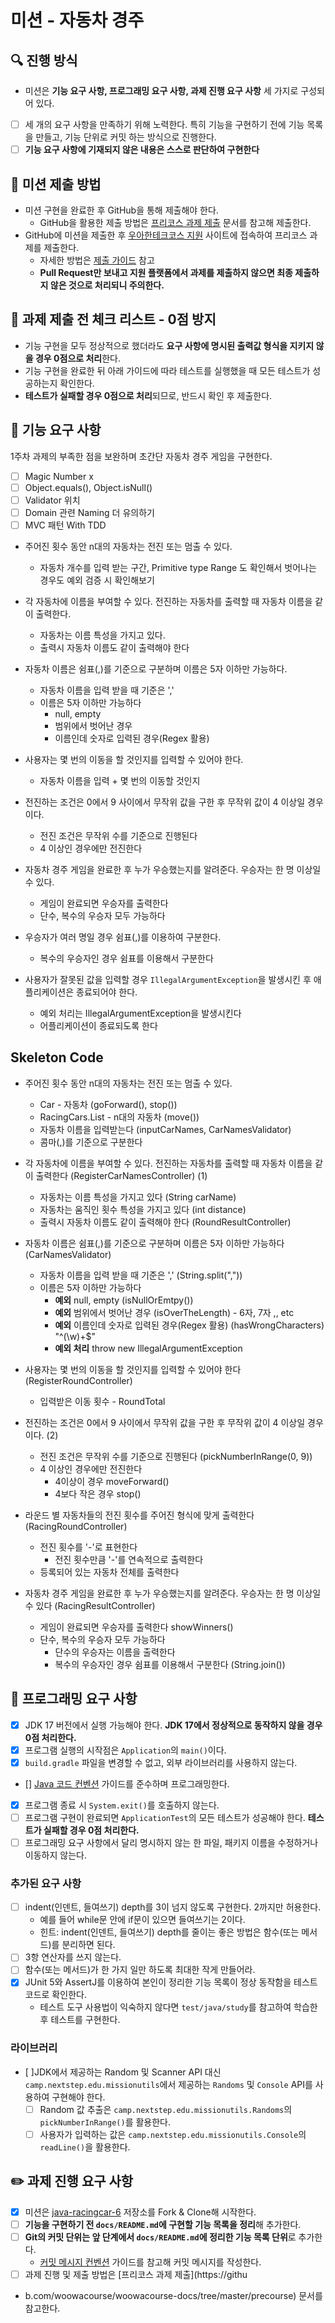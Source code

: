 # 미션 - 자동차 경주

## 🔍 진행 방식

- 미션은 **기능 요구 사항, 프로그래밍 요구 사항, 과제 진행 요구 사항** 세 가지로 구성되어 있다.
- [ ] 세 개의 요구 사항을 만족하기 위해 노력한다. 특히 기능을 구현하기 전에 기능 목록을 만들고, 기능 단위로 커밋 하는 방식으로 진행한다.
- [ ] **기능 요구 사항에 기재되지 않은 내용은 스스로 판단하여 구현한다**

## 📮 미션 제출 방법

- 미션 구현을 완료한 후 GitHub을 통해 제출해야 한다.
  - GitHub을 활용한 제출 방법은 [프리코스 과제 제출](https://github.com/woowacourse/woowacourse-docs/tree/master/precourse) 문서를 참고해 제출한다.
- GitHub에 미션을 제출한 후 [우아한테크코스 지원](https://apply.techcourse.co.kr) 사이트에 접속하여 프리코스 과제를 제출한다.
  - 자세한 방법은 [제출 가이드](https://github.com/woowacourse/woowacourse-docs/tree/master/precourse#제출-가이드) 참고
  - **Pull Request만 보내고 지원 플랫폼에서 과제를 제출하지 않으면 최종 제출하지 않은 것으로 처리되니 주의한다.**

## 🚨 과제 제출 전 체크 리스트 - 0점 방지

- 기능 구현을 모두 정상적으로 했더라도 **요구 사항에 명시된 출력값 형식을 지키지 않을 경우 0점으로 처리**한다.
- 기능 구현을 완료한 뒤 아래 가이드에 따라 테스트를 실행했을 때 모든 테스트가 성공하는지 확인한다.
- **테스트가 실패할 경우 0점으로 처리**되므로, 반드시 확인 후 제출한다.

## 🚀 기능 요구 사항

1주차 과제의 부족한 점을 보완하며 초간단 자동차 경주 게임을 구현한다.
- [ ] Magic Number x
- [ ] Object.equals(), Object.isNull()
- [ ] Validator 위치 
- [ ] Domain 관련 Naming 더 유의하기
- [ ] MVC 패턴 With TDD 

- 주어진 횟수 동안 n대의 자동차는 전진 또는 멈출 수 있다.
  - 자동차 개수를 입력 받는 구간, Primitive type Range 도 확인해서 벗어나는 경우도 예외 검증 시 확인해보기 
  
- 각 자동차에 이름을 부여할 수 있다. 전진하는 자동차를 출력할 때 자동차 이름을 같이 출력한다.
  - 자동차는 이름 특성을 가지고 있다. 
  - 출력시 자동차 이름도 같이 출력해야 한다 

- 자동차 이름은 쉼표(,)를 기준으로 구분하며 이름은 5자 이하만 가능하다.
  - 자동차 이름을 입력 받을 때 기준은 ','
  - 이름은 5자 이하만 가능하다
    - null, empty
    - 범위에서 벗어난 경우 
    - 이름인데 숫자로 입력된 경우(Regex 활용)

- 사용자는 몇 번의 이동을 할 것인지를 입력할 수 있어야 한다.
  - 자동차 이름을 입력 + 몇 번의 이동할 것인지 
- 전진하는 조건은 0에서 9 사이에서 무작위 값을 구한 후 무작위 값이 4 이상일 경우이다.
  - 전진 조건은 무작위 수를 기준으로 진행된다
  - 4 이상인 경우에만 전진한다 

- 자동차 경주 게임을 완료한 후 누가 우승했는지를 알려준다. 우승자는 한 명 이상일 수 있다.
  - 게임이 완료되면 우승자를 출력한다
  - 단수, 복수의 우승자 모두 가능하다 
- 우승자가 여러 명일 경우 쉼표(,)를 이용하여 구분한다.
  - 복수의 우승자인 경우 쉼표를 이용해서 구분한다 

- 사용자가 잘못된 값을 입력할 경우 `IllegalArgumentException`을 발생시킨 후 애플리케이션은 종료되어야 한다.
  - 예외 처리는 IllegalArgumentException을 발생시킨다
  - 어플리케이션이 종료되도록 한다

## Skeleton Code
- 주어진 횟수 동안 n대의 자동차는 전진 또는 멈출 수 있다.
  - Car - 자동차 (goForward(), stop())
  - RacingCars.List<Car> - n대의 자동차 (move())
  - 자동차 이름을 입력받는다 (inputCarNames, CarNamesValidator)
  - 콤마(,)를 기준으로 구분한다

- 각 자동차에 이름을 부여할 수 있다. 전진하는 자동차를 출력할 때 자동차 이름을 같이 출력한다 (RegisterCarNamesController) (1)
  - 자동차는 이름 특성을 가지고 있다 (String carName)
  - 자동차는 움직인 횟수 특성을 가지고 있다 (int distance)
  - 출력시 자동차 이름도 같이 출력해야 한다 (RoundResultController)

- 자동차 이름은 쉼표(,)를 기준으로 구분하며 이름은 5자 이하만 가능하다 (CarNamesValidator)
  - 자동차 이름을 입력 받을 때 기준은 ',' (String.split(","))
  - 이름은 5자 이하만 가능하다
    - **예외** null, empty (isNullOrEmtpy())
    - **예외** 범위에서 벗어난 경우 (isOverTheLength) - 6자, 7자 ,, etc 
    - **예외** 이름인데 숫자로 입력된 경우(Regex 활용) (hasWrongCharacters) "^(\w)+$"
    - **예외 처리** throw new IllegalArgumentException

- 사용자는 몇 번의 이동을 할 것인지를 입력할 수 있어야 한다 (RegisterRoundController)
  - 입력받은 이동 횟수 - RoundTotal

- 전진하는 조건은 0에서 9 사이에서 무작위 값을 구한 후 무작위 값이 4 이상일 경우이다. (2) 
  - 전진 조건은 무작위 수를 기준으로 진행된다 (pickNumberInRange(0, 9))
  - 4 이상인 경우에만 전진한다
    - 4이상이 경우 moveForward()
    - 4보다 작은 경우 stop() 

- 라운드 별 자동차들의 전진 횟수를 주어진 형식에 맞게 출력한다 (RacingRoundController)
  - 전진 횟수를 '-'로 표현한다
    - 전진 횟수만큼 '-'를 연속적으로 출력한다 
  - 등록되어 있는 자동차 전체를 출력한다 

- 자동차 경주 게임을 완료한 후 누가 우승했는지를 알려준다. 우승자는 한 명 이상일 수 있다 (RacingResultController)
  - 게임이 완료되면 우승자를 출력한다 showWinners()
  - 단수, 복수의 우승자 모두 가능하다
    - 단수의 우승자는 이름을 출력한다  
    - 복수의 우승자인 경우 쉼표를 이용해서 구분한다 (String.join())
    
## 🎯 프로그래밍 요구 사항

- [x] JDK 17 버전에서 실행 가능해야 한다. **JDK 17에서 정상적으로 동작하지 않을 경우 0점 처리한다.**
- [x] 프로그램 실행의 시작점은 `Application`의 `main()`이다.
- [x] `build.gradle` 파일을 변경할 수 없고, 외부 라이브러리를 사용하지 않는다.
- [] [Java 코드 컨벤션](https://github.com/woowacourse/woowacourse-docs/tree/master/styleguide/java) 가이드를 준수하며 프로그래밍한다.
- [x] 프로그램 종료 시 `System.exit()`를 호출하지 않는다.
- [ ] 프로그램 구현이 완료되면 `ApplicationTest`의 모든 테스트가 성공해야 한다. **테스트가 실패할 경우 0점 처리한다.**
- [ ] 프로그래밍 요구 사항에서 달리 명시하지 않는 한 파일, 패키지 이름을 수정하거나 이동하지 않는다.

### 추가된 요구 사항

- [ ] indent(인덴트, 들여쓰기) depth를 3이 넘지 않도록 구현한다. 2까지만 허용한다.
  - 예를 들어 while문 안에 if문이 있으면 들여쓰기는 2이다.
  - 힌트: indent(인덴트, 들여쓰기) depth를 줄이는 좋은 방법은 함수(또는 메서드)를 분리하면 된다.
- [ ] 3항 연산자를 쓰지 않는다.
- [ ] 함수(또는 메서드)가 한 가지 일만 하도록 최대한 작게 만들어라.
- [x] JUnit 5와 AssertJ를 이용하여 본인이 정리한 기능 목록이 정상 동작함을 테스트 코드로 확인한다.
  - 테스트 도구 사용법이 익숙하지 않다면 `test/java/study`를 참고하여 학습한 후 테스트를 구현한다.

### 라이브러리

- [ ]JDK에서 제공하는 Random 및 Scanner API 대신 `camp.nextstep.edu.missionutils`에서 제공하는 `Randoms` 및 `Console` API를 사용하여 구현해야 한다.
    - [ ] Random 값 추출은 `camp.nextstep.edu.missionutils.Randoms`의 `pickNumberInRange()`를 활용한다.
    - [ ] 사용자가 입력하는 값은 `camp.nextstep.edu.missionutils.Console`의 `readLine()`을 활용한다.

## ✏️ 과제 진행 요구 사항

- [x] 미션은 [java-racingcar-6](https://github.com/woowacourse-precourse/java-racingcar-6) 저장소를 Fork & Clone해 시작한다.
- [ ] **기능을 구현하기 전 `docs/README.md`에 구현할 기능 목록을 정리**해 추가한다.
- [ ] **Git의 커밋 단위는 앞 단계에서 `docs/README.md`에 정리한 기능 목록 단위**로 추가한다.
  - [커밋 메시지 컨벤션](https://gist.github.com/stephenparish/9941e89d80e2bc58a153) 가이드를 참고해 커밋 메시지를 작성한다.
- [ ] 과제 진행 및 제출 방법은 [프리코스 과제 제출](https://githu
- b.com/woowacourse/woowacourse-docs/tree/master/precourse) 문서를 참고한다.
